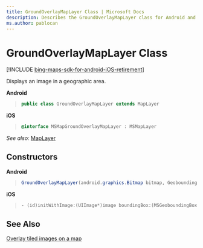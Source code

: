 ```yaml
---
title: GroundOverlayMapLayer Class | Microsoft Docs
description: Describes the GroundOverlayMapLayer class for Android and iOS and provides the class' constructors and additional references.
ms.author: pablocan
---
```


# GroundOverlayMapLayer Class

[!INCLUDE [bing-maps-sdk-for-android-iOS-retirement](../../includes/bing-maps-sdk-for-android-iOS-retirement.md)]

Displays an image in a geographic area.

**Android**

>```java
> public class GroundOverlayMapLayer extends MapLayer
>```

**iOS**

>```objectivec
> @interface MSMapGroundOverlayMapLayer : MSMapLayer
>```

_See also:_ [MapLayer](MapLayer-class.md)

## Constructors

**Android**

>```java
> GroundOverlayMapLayer(android.graphics.Bitmap bitmap, GeoboundingBox latLongBox)
>```

**iOS**

>```objectivec
> - (id)initWithImage:(UIImage*)image boundingBox:(MSGeoboundingBox *)boundingBox
>```

## See Also

[Overlay tiled images on a map](../map-control-concepts/tile-layers.md)

